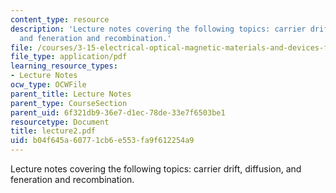 ```yaml
---
content_type: resource
description: 'Lecture notes covering the following topics: carrier drift, diffusion,
  and feneration and recombination.'
file: /courses/3-15-electrical-optical-magnetic-materials-and-devices-fall-2006/b04f645a60771cb6e553fa9f612254a9_lecture2.pdf
file_type: application/pdf
learning_resource_types:
- Lecture Notes
ocw_type: OCWFile
parent_title: Lecture Notes
parent_type: CourseSection
parent_uid: 6f321db9-36e7-d1ec-78de-33e7f6503be1
resourcetype: Document
title: lecture2.pdf
uid: b04f645a-6077-1cb6-e553-fa9f612254a9
---
```

Lecture notes covering the following topics: carrier drift, diffusion, and feneration and recombination.

